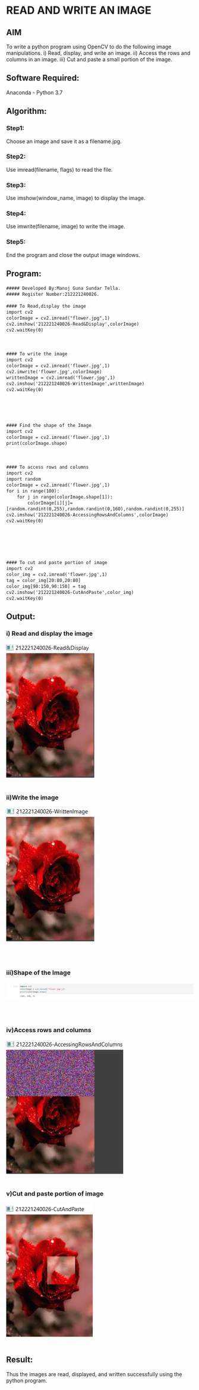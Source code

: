 # READ AND WRITE AN IMAGE
## AIM
To write a python program using OpenCV to do the following image manipulations.
i) Read, display, and write an image.
ii) Access the rows and columns in an image.
iii) Cut and paste a small portion of the image.

## Software Required:
Anaconda - Python 3.7
## Algorithm:
### Step1:
Choose an image and save it as a filename.jpg.

### Step2:
Use imread(filename, flags) to read the file.

### Step3:
Use imshow(window_name, image) to display the image.

### Step4:
Use imwrite(filename, image) to write the image.

### Step5:
End the program and close the output image windows.

## Program:
```
##### Developed By:Manoj Guna Sundar Tella.
##### Register Number:212221240026.

#### To Read,display the image
import cv2
colorImage = cv2.imread("flower.jpg",1)
cv2.imshow('212221240026-Read&Display',colorImage)
cv2.waitKey(0)



#### To write the image
import cv2
colorImage = cv2.imread('flower.jpg',1)
cv2.imwrite('flower.jpg',colorImage)
writtenImage = cv2.imread('flower.jpg',1)
cv2.imshow('212221240026-WrittenImage',writtenImage)
cv2.waitKey(0)





#### Find the shape of the Image
import cv2
colorImage = cv2.imread('flower.jpg',1)
print(colorImage.shape)



#### To access rows and columns
import cv2
import random
colorImage = cv2.imread('flower.jpg',1)
for i in range(100):
    for j in range(colorImage.shape[1]):
        colorImage[i][j]=[random.randint(0,255),random.randint(0,160),random.randint(0,255)]
cv2.imshow('212221240026-AccessingRowsAndColumns',colorImage)
cv2.waitKey(0)






#### To cut and paste portion of image
import cv2
color_img = cv2.imread('flower.jpg',1)
tag = color_img[20:80,20:80]
color_img[90:150,90:150] = tag
cv2.imshow('212221240026-CutAndPaste',color_img)
cv2.waitKey(0)
```

## Output:

### i) Read and display the image
![Github logo](flower1.png)
<br>
<br>

### ii)Write the image
![Github logo](flower2.png)

<br>
<br>

### iii)Shape of the Image
![Github logo](flower3.png)

<br>
<br>

### iv)Access rows and columns
![Github logo](flower4.png)
<br>
<br>

### v)Cut and paste portion of image
![Github logo](flower5.png)
<br>
<br>

## Result:
Thus the images are read, displayed, and written successfully using the python program.


